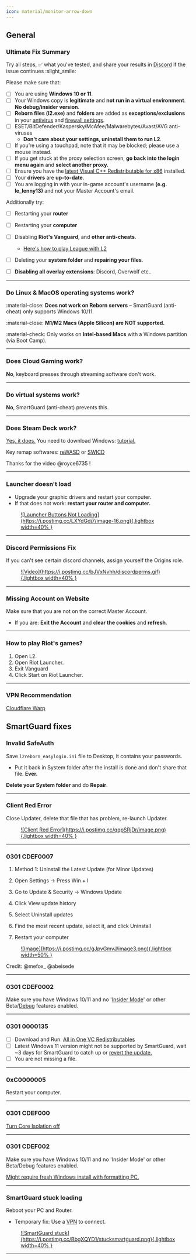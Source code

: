 ```yaml
---
icon: material/monitor-arrow-down
---
```


## General

### Ultimate Fix Summary 
Try all steps, :white_check_mark: what you've tested, and share your results in [Discord](https://discord.com/invite/l2reborn) if the issue continues :slight_smile:

Please make sure that:

- [ ] You are using **Windows 10 or 11**.
- [ ] Your Windows copy is **legitimate** and **not run in a virtual environment**. **No debug/insider version**.
- [ ] **Reborn files (l2.exe)** and **folders** are added as **exceptions/exclusions** in your [antivirus](https://youtu.be/1r93NtwZt4o) and [firewall settings](https://youtu.be/zijsJZionv0). 
- [ ] ESET/BitDefender/Kaspersky/McAfee/Malwarebytes/Avast/AVG anti-viruses
    - **Don't care about your settings, uninstall them to run L2**.
- [ ] If you’re using a touchpad, note that it may be blocked; please use a mouse instead.
- [ ] If you get stuck at the proxy selection screen, **go back into the login menu again** and **select another proxy.**
- [ ] Ensure you have the [latest Visual C++ Redistributable for x86](https://www.techpowerup.com/download/visual-c-redistributable-runtime-package-all-in-one/) installed.
- [ ] Your **drivers** are **up-to-date**.
- [ ] You are logging in with your in-game account's username **(e.g. le_lenny13)** and not your Master Account's email.

Additionally try:

- [ ] Restarting your **router**
- [ ] Restarting your **computer**
- [ ] Disabling **Riot's Vanguard**, and **other anti-cheats**.
    - [Here's how to play League with L2](#how-to-play-riots-games)
- [ ] Deleting your **system folder** and **repairing your files**.
- [ ] **Disabling all overlay extensions**: Discord, Overwolf etc..


<hr>

### Do Linux & MacOS operating systems work?
:material-close: **Does not work on Reborn servers** – SmartGuard (anti-cheat) only supports Windows 10/11.

:material-close: **M1/M2 Macs (Apple Silicon) are NOT supported.**

:material-check: Only works on **Intel-based Macs** with a Windows partition (via Boot Camp).

<hr>

### Does Cloud Gaming work?
**No**, keyboard presses through streaming software don't work.

<hr>

### Do virtual systems work?
**No**, SmartGuard (anti-cheat) prevents this.

<hr>

### Does Steam Deck work?
[Yes, it does.](https://imgur.com/a/fl2vN55) You need to download Windows: [tutorial.](https://youtu.be/yBHzVSDVEqw?si=dX0EqR_q8-1_svqu)

Key remap softwares: [reWASD](https://www.rewasd.com/) or [SWICD](https://youtu.be/07sP60nivXE?si=i2xpPtBbf_f3wIC8)

Thanks for the video @royce6735 !

<hr>

### Launcher doesn't load
- Upgrade your graphic drivers and restart your computer.
- If that does not work: **restart your router and computer.**

<figure markdown="span">
    <a href="https://postimg.cc/HcgP7hZ4">
    ![Launcher Buttons Not Loading](https://i.postimg.cc/LXYdGdj7/image-16.png){.lightbox width=40% }
    </a>
</figure>

<hr>

### Discord Permissions Fix
If you can't see certain discord channels, assign yourself the Origins role.

<figure markdown="span">
    <a href="https://postimg.cc/62R2Mtqj">
    ![Video](https://i.postimg.cc/bJVxNvhh/discordperms.gif){.lightbox width=40% }
    </a>
</figure>

<hr>

### Missing Account on Website
Make sure that you are not on the correct Master Account.

- If you are: **Exit the Account** and **clear the cookies** and **refresh**.

<hr>

### How to play Riot's games?
1. Open L2.
2. Open Riot Launcher.
3. Exit Vanguard
4. Click Start on Riot Launcher.

<hr>

### VPN Recommendation

[Cloudflare Warp](https://one.one.one.one/)

## SmartGuard fixes

### Invalid SafeAuth

Save `l2reborn_easylogin.ini` file to Desktop, it contains your passwords.

- Put it back in System folder after the install is done and don't share that file. **Ever.**

**Delete your System folder** and do **Repair**.

<hr>

### Client Red Error
Close Updater, delete that file that has problem, re-launch Updater.

<figure markdown="span">
    <a href="https://postimg.cc/wyb04cd4">
    ![Client Red Error](https://i.postimg.cc/qqpSRjDr/image.png){.lightbox width=40% }
    </a>
</figure>

<hr>

### 0301 CDEF0007
1. Method 1: Uninstall the Latest Update (for Minor Updates)

2. Open Settings → Press Win + I

3. Go to Update & Security → Windows Update

4. Click View update history

5. Select Uninstall updates

6. Find the most recent update, select it, and click Uninstall

7. Restart your computer

<figure markdown="span">
    <a href="https://postimg.cc/gJpvGmvJ">
    ![Image](https://i.postimg.cc/gJpvGmvJ/image3.png){.lightbox width=50% }
    </a>
</figure>

Credit: @mefox_ @abeisede 

<hr>

### 0301 CDEF0002
Make sure you have Windows 10/11 and no '[Insider Mode](https://www.microsoft.com/en-us/windowsinsider/leave-program)' or other Beta/[Debug](https://youtu.be/RwwULJe8QNE?si=Hp1c4G2bY8RwDGu-) features enabled.

<hr>

### 0301 0000135

- [ ] Download and Run: [All in One VC Redistributables](https://www.techpowerup.com/download/visual-c-redistributable-runtime-package-all-in-one/)
- [ ] Latest Windows 11 version might not be supported by SmartGuard, wait ~3 days for SmartGuard to catch up or [revert the update.](https://support.microsoft.com/en-us/windows/how-to-uninstall-a-windows-update-c77b8f9b-e4dc-4e9f-a803-fdec12e59fb0#ID0EBF=Windows_11)
- [ ] You are not missing a file.

<hr>

### 0xC0000005
Restart your computer.

<hr>

### 0301 CDEF000 

[Turn Core Isolation off](https://discord.com/channels/622089207028121602/1307133204854997032/1318727734398156810)

<hr>

### 0301 CDEF002
Make sure you have Windows 10/11 and no 'Insider Mode' or other Beta/Debug features enabled.

[Might require fresh Windows install with formatting PC.](https://youtu.be/OtHZueEZe9s?si=g9VtoAPseIRzo-S1&t=101)

<hr>

### SmartGuard stuck loading
Reboot your PC and Router.

- Temporary fix: Use a [VPN](#vpn-recommendation) to connect. 

<figure markdown="span">
<a href="https://postimg.cc/BbgXQYD1/">
![SmartGuard stuck](https://i.postimg.cc/BbgXQYD1/stucksmartguard.png){.lightbox width=40% }
</a>
</figure>

<hr>


